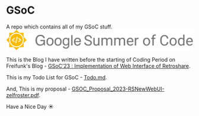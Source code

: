 # GSoC
A repo which contains all of my GSoC stuff.
![GSoC Image](./images/1200px-GSoC-logo-horizontal.png)

This is the Blog I have written before the starting of Coding Period on Freifunk's
Blog - [GSoC’23 : Implementation of Web Interface of Retroshare](https://blog.freifunk.net/2023/05/22/gsoc23-implementation-of-webui-of-retroshare/).

This is my Todo List for GSoC - [Todo.md](./todo/index.md).

And, This is my proposal - [GSOC_Proposal_2023-RSNewWebUI-zelfroster.pdf](./proposal/GSOC_Proposal_2023-RSNewWebUI-zelfroster.pdf).

Have a Nice Day ☀️
